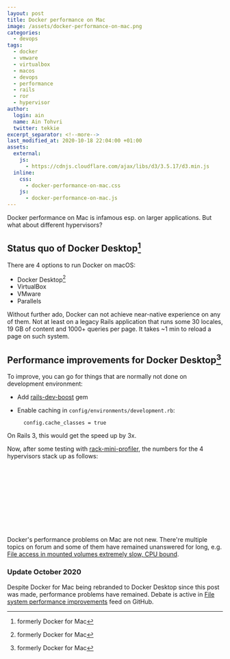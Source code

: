```yaml
---
layout: post
title: Docker performance on Mac
image: /assets/docker-performance-on-mac.png
categories:
  - devops
tags:
  - docker
  - vmware
  - virtualbox
  - macos
  - devops
  - performance
  - rails
  - ror
  - hypervisor
author:
  login: ain
  name: Ain Tohvri
  twitter: tekkie
excerpt_separator: <!--more-->
last_modified_at: 2020-10-18 22:04:00 +01:00
assets:
  external:
    js:
      - https://cdnjs.cloudflare.com/ajax/libs/d3/3.5.17/d3.min.js
  inline:
    css:
      - docker-performance-on-mac.css
    js:
      - docker-performance-on-mac.js
---
```

Docker performance on Mac is infamous esp. on larger applications. But what about different hypervisors?<!--more-->

## Status quo of Docker Desktop[^1]

There are 4 options to run Docker on macOS:

- Docker Desktop[^1]
- VirtualBox
- VMware
- Parallels

Without further ado, Docker can not achieve near-native experience on any of them. Not at least on a legacy Rails application that runs some 30 locales, 19 GB of content and 1000+ queries per page. It takes ~1 min to reload a page on such system.

## Performance improvements for Docker Desktop[^1]

To improve, you can go for things that are normally not done on development environment:

- Add [rails-dev-boost](https://github.com/thedarkone/rails-dev-boost) gem
- Enable caching in `config/environments/development.rb`:

        config.cache_classes = true

On Rails 3, this would get the speed up by 3x.

Now, after some testing with [rack-mini-profiler](https://github.com/MiniProfiler/rack-mini-profiler), the numbers for the 4 hypervisors stack up as follows:

<svg class="speed-chart"></svg>

Docker's performance problems on Mac are not new. There're multiple topics on forum and some of them have remained unanswered for long, e.g. [File access in mounted volumes extremely slow, CPU bound](https://forums.docker.com/t/file-access-in-mounted-volumes-extremely-slow-cpu-bound/8076).

### Update October 2020

Despite Docker for Mac being rebranded to Docker Desktop since this post was made, performance problems have remained. Debate is active in [File system performance improvements](https://github.com/docker/for-mac/issues/1592) feed on GitHub.


[^1]: formerly Docker for Mac
